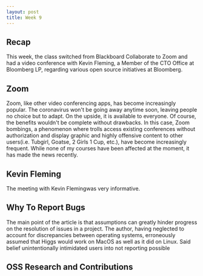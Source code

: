 ```yaml
---
layout: post
title: Week 9
---
```

## Recap
This week, the class switched from Blackboard Collaborate to Zoom and had a video conference with Kevin Fleming, a Member of the CTO Office at Bloomberg LP, regarding various open source initiatives at Bloomberg.

## Zoom
Zoom, like other video conferencing apps, has become increasingly popular. The coronavirus won't be going away anytime soon, leaving people no choice but to adapt. On the upside, it is available to everyone. Of course, the benefits wouldn't be complete without drawbacks. In this case, Zoom bombings, a phenomenon where trolls access existing conferences without authorization and display graphic and highly offensive content to other users(i.e. Tubgirl, Goatse, 2 Girls 1 Cup, etc.), have become increasingly frequent. While none of my courses have been affected at the moment, it has made the news recently.

## Kevin Fleming 
The meeting with Kevin Flemingwas very informative.

## Why To Report Bugs
The main point of the article is that assumptions can greatly hinder progress on the resolution of issues in a project. The author, having neglected to account for discrepancies between operating systems, erroneously 
assumed that Higgs would work on MacOS as well as it did on Linux. Said belief unintentionally intimidated users into not 
reporting possible 

## OSS Research and Contributions
